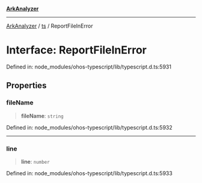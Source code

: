 [**ArkAnalyzer**](../../../../README.md)

***

[ArkAnalyzer](../../../../globals.md) / [ts](../README.md) / ReportFileInError

# Interface: ReportFileInError

Defined in: node\_modules/ohos-typescript/lib/typescript.d.ts:5931

## Properties

### fileName

> **fileName**: `string`

Defined in: node\_modules/ohos-typescript/lib/typescript.d.ts:5932

***

### line

> **line**: `number`

Defined in: node\_modules/ohos-typescript/lib/typescript.d.ts:5933
